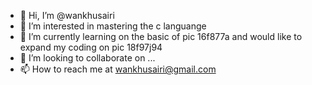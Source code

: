 - 👋 Hi, I’m @wankhusairi
- 👀 I’m interested in mastering the c languange 
- 🌱 I’m currently learning on the basic of pic 16f877a and would like to expand my coding on pic 18f97j94
- 💞️ I’m looking to collaborate on ...
- 📫 How to reach me at wankhusairi@gmail.com

<!---
wankhusairi/wankhusairi is a ✨ special ✨ repository because its `README.md` (this file) appears on your GitHub profile.
You can click the Preview link to take a look at your changes.
--->
